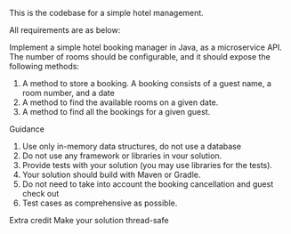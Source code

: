 This is the codebase for a simple hotel management.

All requirements are as below:

Implement a simple hotel booking manager in Java, as a microservice API. The number of rooms should be configurable, and it should expose the following methods:
1. A method to store a booking. A booking consists of a guest name, a room number, and a date
2. A method to find the available rooms on a given date.
9. A method to find all the bookings for a given guest.

Guidance
1. Use only in-memory data structures, do not use a database
2. Do not use any framework or libraries in vour solution.
3. Provide tests with your solution (you may use libraries for the tests).
4. Your solution should build with Maven or Gradle.
5. Do not need to take into account the booking cancellation and guest check out
6. Test cases as comprehensive as possible.

Extra credit
Make your solution thread-safe